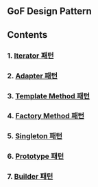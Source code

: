 ## GoF Design Pattern

## Contents

### 1. [Iterator 패턴](/src/main/java/com/wonjin/designpattern/iterator)
### 2. [Adapter 패턴](/src/main/java/com/wonjin/designpattern/adapter)
### 3. [Template Method 패턴](/src/main/java/com/wonjin/designpattern/templatemethod)
### 4. [Factory Method 패턴](/src/main/java/com/wonjin/designpattern/factorymethod)
### 5. [Singleton 패턴](/src/main/java/com/wonjin/designpattern/singleton)
### 6. [Prototype 패턴](/src/main/java/com/wonjin/designpattern/prototype)
### 7. [Builder 패턴](/src/main/java/com/wonjin/designpattern/builder)
